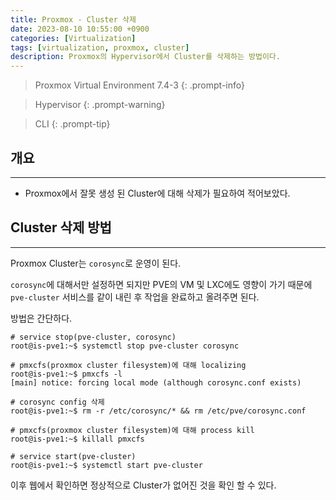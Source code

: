 ```yaml
---
title: Proxmox - Cluster 삭제
date: 2023-08-10 10:55:00 +0900
categories: [Virtualization]
tags: [virtualization, proxmox, cluster]
description: Proxmox의 Hypervisor에서 Cluster를 삭제하는 방법이다.
---
```


>Proxmox Virtual Environment 7.4-3
{: .prompt-info}

>Hypervisor
{: .prompt-warning}

>CLI
{: .prompt-tip}

## 개요
---

* Proxmox에서 잘못 생성 된 Cluster에 대해 삭제가 필요하여 적어보았다.

## Cluster 삭제 방법
---

Proxmox Cluster는 `corosync`로 운영이 된다.

`corosync`에 대해서만 설정하면 되지만 PVE의 VM 및 LXC에도 영향이 가기 때문에 `pve-cluster` 서비스를 같이 내린 후 작업을 완료하고 올려주면 된다.

방법은 간단하다.

```shell
# service stop(pve-cluster, corosync)
root@is-pve1:~$ systemctl stop pve-cluster corosync

# pmxcfs(proxmox cluster filesystem)에 대해 localizing
root@is-pve1:~$ pmxcfs -l
[main] notice: forcing local mode (although corosync.conf exists)

# corosync config 삭제
root@is-pve1:~$ rm -r /etc/corosync/* && rm /etc/pve/corosync.conf

# pmxcfs(proxmox cluster filesystem)에 대해 process kill
root@is-pve1:~$ killall pmxcfs

# service start(pve-cluster)
root@is-pve1:~$ systemctl start pve-cluster
```

이후 웹에서 확인하면 정상적으로 Cluster가 없어진 것을 확인 할 수 있다.